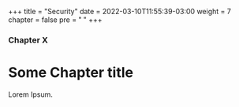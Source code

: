 +++
title = "Security"
date = 2022-03-10T11:55:39-03:00
weight = 7
chapter = false
pre = "<b> </b>"
+++

### Chapter X

# Some Chapter title

Lorem Ipsum.